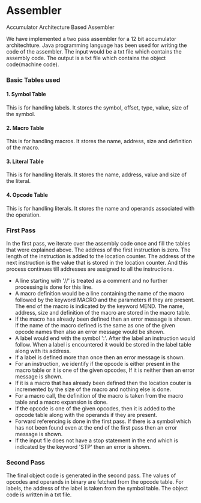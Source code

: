 # Assembler
Accumulator Architecture Based Assembler

We have implemented a two pass assembler for a 12 bit accumulator architechture. Java programming language has been used for writing the code of the assembler. The input would be a txt file which contains the assembly code. The output is a txt file which contains the object code(machine code).

 ### Basic Tables used
 #### 1. Symbol Table
 This is for handling labels. It stores the symbol, offset, type, value, size of the symbol. 
 #### 2. Macro Table
 This is for handling macros. It stores the name, address, size and definition of the macro. 
 #### 3. Literal Table
 This is for handling literals. It stores the name, address, value and size of the literal.
 #### 4. Opcode Table
 This is for handling literals. It stores the name and operands associated with the operation.

 ### First Pass
In the first pass, we iterate over the assembly code once and fill the tables that were explained above. The address of the first instruction is zero. The length of the instruction is added to the location counter. The address of the next instruction is the value that is stored in the location counter. And this process continues till addresses are assigned to all the instructions. 
* A line starting with '//' is treated as a comment and no further processing is done for this line. 
* A macro definition would be a line containing the name of the macro followed by the keyword MACRO and the parameters if they are present. The end of the macro is indicated by the keyword MEND. The name, address, size and definition of the macro are stored in the macro table. 
* If the macro has already been defined then an error message is shown. If the name of the macro defined is the same as one of the given opcode names then also an error message would be shown.
* A label would end with the symbol ':'. After the label an instruction would follow. When a label is encountered it would be stored in the label table along with its address.
* If a label is defined more than once then an error message is shown.
* For an instruction, we identify if the opcode is either present in the macro table or it is one of the given opcodes, If it is neither then an error message is shown. 
* If it is a macro that has already been defined then the location couter is incremented by the size of the macro and nothing else is done. 
* For a macro call, the definition of the macro is taken from the macro table and a macro expansion is done.
* If the opcode is one of the given opcodes, then it is added to the opcode table along with the operands if they are present.
* Forward referencing is done in the first pass. If there is a symbol which has not been found even at the end of the first pass then an error message is shown. 
* If the input file does not have a stop statement in the end which is indicated by the keyword 'STP' then an error is shown.

### Second Pass
The final object code is generated in the second pass. The values of opcodes and operands in binary are fetched from the opcode table. For labels, the address of the label is taken from the symbol table. The object code is written in a txt file. 
